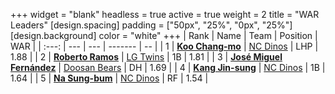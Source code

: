 +++
widget = "blank"
headless = true
active = true
weight = 2
title = "WAR Leaders"
[design.spacing]
padding = ["50px", "25%", "0px", "25%"]
[design.background]
color = "white"
+++
| Rank | Name | Team | Position | WAR |
| :---: | --- | --- | ------- | -- |
| 1 | [**Koo Chang-mo**](/players/7698) | [NC Dinos](/teams/NCDinos) | LHP | 1.88 |
| 2 | [**Roberto Ramos**](/players/13795) | [LG Twins](/teams/LGTwins) | 1B | 1.81 |
| 3 | [**José Miguel Fernández**](/players/12514) | [Doosan Bears](/teams/DoosanBears) | DH | 1.69 |
| 4 | [**Kang Jin-sung**](/players/3645) | [NC Dinos](/teams/NCDinos) | 1B | 1.64 |
| 5 | [**Na Sung-bum**](/players/3729) | [NC Dinos](/teams/NCDinos) | RF | 1.54 |
